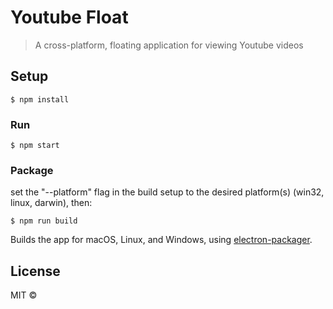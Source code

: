 # Youtube Float

> A cross-platform, floating application for viewing Youtube videos


## Setup

```
$ npm install
```

### Run

```
$ npm start
```

### Package
set the "--platform" flag in the build setup to the desired platform(s) (win32, linux, darwin), then:

```
$ npm run build
```

Builds the app for macOS, Linux, and Windows, using [electron-packager](https://github.com/electron-userland/electron-packager).

## License

MIT © [](https://twitter.com/deadsl0th)
